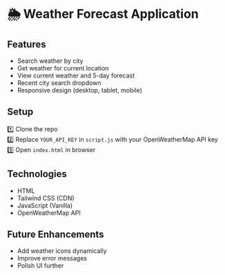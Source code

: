 # 🌦 Weather Forecast Application

## Features
- Search weather by city
- Get weather for current location
- View current weather and 5-day forecast
- Recent city search dropdown
- Responsive design (desktop, tablet, mobile)

## Setup
1️⃣ Clone the repo  
2️⃣ Replace `YOUR_API_KEY` in `script.js` with your OpenWeatherMap API key  
3️⃣ Open `index.html` in browser  

## Technologies
- HTML
- Tailwind CSS (CDN)
- JavaScript (Vanilla)
- OpenWeatherMap API

## Future Enhancements
- Add weather icons dynamically
- Improve error messages
- Polish UI further
